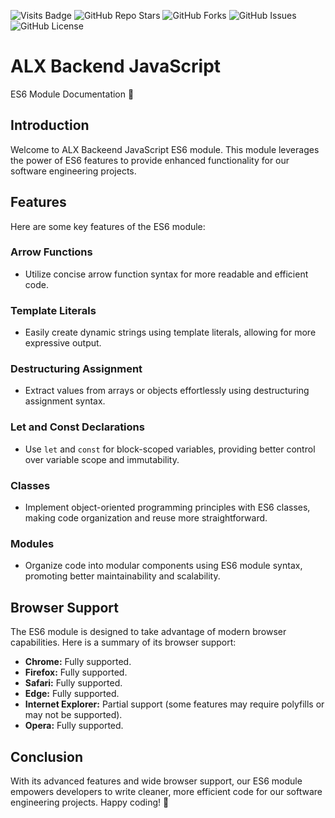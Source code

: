 ![Visits Badge](https://badges.pufler.dev/visits/bshongwe/alx-backend-javascript)
![GitHub Repo Stars](https://img.shields.io/github/stars/bshongwe/alx-backend-javascript)
![GitHub Forks](https://img.shields.io/github/forks/bshongwe/alx-backend-javascript)
![GitHub Issues](https://img.shields.io/github/issues/bshongwe/alx-backend-javascript)
![GitHub License](https://img.shields.io/github/license/bshongwe/alx-backend-javascript)

# ALX Backend JavaScript

ES6 Module Documentation 🚀

## Introduction
Welcome to ALX Backeend JavaScript ES6 module. This module leverages the power
of ES6 features to provide enhanced functionality for our software engineering
projects.

## Features
Here are some key features of the ES6 module:

### Arrow Functions
- Utilize concise arrow function syntax for more readable and efficient code.

### Template Literals
- Easily create dynamic strings using template literals, allowing for more
expressive output.

### Destructuring Assignment
- Extract values from arrays or objects effortlessly using destructuring
assignment syntax.

### Let and Const Declarations
- Use `let` and `const` for block-scoped variables, providing better control
over variable scope and immutability.

### Classes
- Implement object-oriented programming principles with ES6 classes, making
code organization and reuse more straightforward.

### Modules
- Organize code into modular components using ES6 module syntax, promoting
better maintainability and scalability.

## Browser Support
The ES6 module is designed to take advantage of modern browser capabilities.
Here is a summary of its browser support:

- **Chrome:** Fully supported.
- **Firefox:** Fully supported.
- **Safari:** Fully supported.
- **Edge:** Fully supported.
- **Internet Explorer:** Partial support (some features may require polyfills
or may not be supported).
- **Opera:** Fully supported.

## Conclusion
With its advanced features and wide browser support, our ES6 module empowers
developers to write cleaner, more efficient code for our software engineering
projects. Happy coding! 🎉


